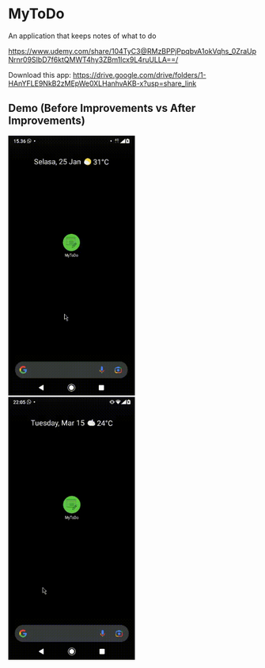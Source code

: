 # MyToDo
An application that keeps notes of what to do

https://www.udemy.com/share/104TyC3@RMzBPPjPpqbvA1okVqhs_0ZraUpNrnr09SIbD7f6ktQMWT4hy3ZBm1lcx9L4ruULLA==/

Download this app: https://drive.google.com/drive/folders/1-HAnYFLE9NkB2zMEpWe0XLHanhvAKB-x?usp=share_link

## Demo (Before Improvements vs After Improvements)
<img src="assets/Demo-Before-Improvements.gif"
width="256">&nbsp;&nbsp;&nbsp;
<img src="assets/Demo-After-Improvements.gif"
width="256">&nbsp;&nbsp;&nbsp;
